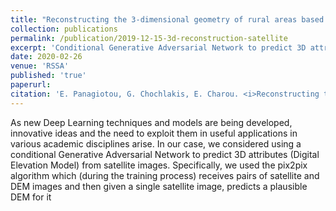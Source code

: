 ```yaml
---
title: "Reconstructing the 3-dimensional geometry of rural areas based on a single satellite image using Generative Adversarial Networks"
collection: publications
permalink: /publication/2019-12-15-3d-reconstruction-satellite
excerpt: 'Conditional Generative Adversarial Network to predict 3D attributes (Digital Elevation Model) from satellite images.'
date: 2020-02-26
venue: 'RSSA'
published: 'true'
paperurl: 
citation: 'E. Panagiotou, G. Chochlakis, E. Charou. <i>Reconstructing the 3-dimensional geometry of rural areas based on a single satellite image using Generative Adversarial Networks</i>, in <i>RSSA</i>, 2020.'
---
```


As new Deep Learning techniques and models are being developed, innovative ideas and the need to exploit them in useful applications in various academic disciplines arise. In our case, we considered using a conditional Generative Adversarial Network to predict 3D attributes (Digital Elevation Model) from satellite images. Specifically, we used the pix2pix algorithm which (during the training process) receives pairs of satellite and DEM images and then given a single satellite image, predicts a plausible DEM for it
